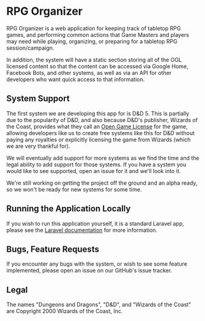 # RPG Organizer

RPG Organizer is a web application for keeping track of tabletop RPG games, and
performing common actions that Game Masters and players may need while playing,
organizing, or preparing for a tabletop RPG session/campaign.

In addition, the system will have a static section storing all of the OGL
licensed content so that the content can be accessed via Google Home, Facebook
Bots, and other systems, as well as via an API for other developers who want
quick access to that information.

## System Support

The first system we are developing this app for is D&D 5. This is partially due
to the popularity of D&D, and also because D&D's publisher, Wizards of the Coast,
provides what they call an
[Open Game License](http://media.wizards.com/2016/downloads/SRD-OGL_V1.1.pdf)
for the game, allowing developers
like us to create free systems like this for D&D without paying any royalties
or explicitly licensing the game from Wizards (which we are very thankful for).

We will eventually add support for more systems as we find the time and the legal
ability to add support for those systems. If you have a system you would like to
see supported, open an issue for it and we'll look into it.

We're still working on getting the project off the ground and an alpha ready, so
we won't be ready for new systems for some time.

## Running the Application Locally

If you wish to run this application yourself, it is a standard Laravel app, please
see the [Laravel documentation](https://laravel.com/docs/5.3) for more information.

## Bugs, Feature Requests

If you encounter any bugs with the system, or wish to see some feature
implemented, please open an issue on our GitHub's issue tracker.

## Legal

The names "Dungeons and Dragons", "D&D", and "Wizards of the Coast" are Copyright
2000 Wizards of the Coast, Inc.
